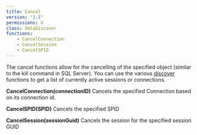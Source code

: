 ```yaml
---
title: Cancel
version: "1.1"
permissions: U
class: XmlaDiscover
functions:
    - CancelConnection
    - CancelSession
    - CancelSPID
---
```


The cancel functions allow for the cancelling of the specified object (similar to the kill command in SQL Server). You can use the various [discover](discover) functions to get a list of currently active sessions or connections.

**CancelConnection(connectionID)**
Cancels the specified Connection based on its connection id.

**CancelSPID(SPID)**
Cancels the specified SPID

**CancelSession(sessionGuid)**
Cancels the session for the specified session GUID
